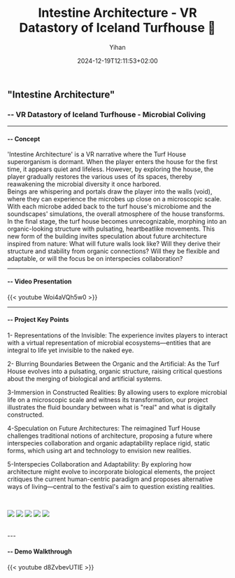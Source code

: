 ﻿---
title: "Intestine Architecture - VR Datastory of Iceland Turfhouse 🧇"
date: 2024-12-19T12:11:53+02:00
hidemeta: true
draft: true
author: ["Yihan"]
keywords: 
- VR
tags:
- VR
- Coding
- 3D
- Interactive
- Playful
description: ""
showToc: true
TocOpen: true
showbreadcrumbs: true
disableShare: true
weight: 269
cover:
    image: "intestinearchitectureCover.jpg"
    caption: "Intestine Architecture - VR Project"
    alt: ""
    relative: false

---

## "Intestine Architecture"
### -- VR Datastory of Iceland Turfhouse - Microbial Coliving

---

#### -- Concept

'Intestine Architecture' is a VR narrative where the Turf House superorganism is dormant. When the player enters the house for the first time, it appears quiet and lifeless. However, by exploring the house, the player gradually restores the various uses of its spaces, thereby reawakening the microbial diversity it once harbored. 
</br>
Beings are whispering and portals draw the player into the walls (void), where they can experience the microbes up close on a microscopic scale. With each microbe added back to the turf house's microbiome and the soundscapes' simulations, the overall atmosphere of the house transforms. 
</br>
In the final stage, the turf house becomes unrecognizable, morphing into an organic-looking structure with pulsating, heartbeatlike movements. This new form of the building invites speculation about future architecture inspired from nature: What will future walls look like? Will they derive their structure and stability from organic connections? Will they be flexible and adaptable, or will the focus be on interspecies collaboration?

---

#### -- Video Presentation

{{< youtube Woi4aVQh5w0 >}}

---

#### -- Project Key Points

1- Representations of the Invisible: 
The experience invites players to interact with a virtual representation of microbial ecosystems—entities that are integral to life yet invisible to the naked eye.

2- Blurring Boundaries Between the Organic and the Artificial: 
As the Turf House evolves into a pulsating, organic structure, raising critical questions about the merging of biological and artificial systems.

3-Immersion in Constructed Realities: 
By allowing users to explore microbial life on a microscopic scale and witness its transformation, our project illustrates the fluid boundary between what is "real" and what is digitally constructed.

4-Speculation on Future Architectures: 
The reimagined Turf House challenges traditional notions of architecture, proposing a future where interspecies collaboration and organic adaptability replace rigid, static forms, which using art and technology to envision new realities.

5-Interspecies Collaboration and Adaptability: 
By exploring how architecture might evolve to incorporate biological elements, the project critiques the current human-centric paradigm and proposes alternative ways of living—central to the festival's aim to question existing realities.

</br>

![](IA00.png)
![](IA03.png)
![](IA04.png)
![](IA05.png)
![](10.png)

</br>
---

#### -- Demo Walkthrough

{{< youtube d8ZvbevUTIE >}}
